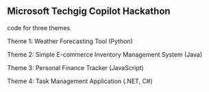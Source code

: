 ## Microsoft Techgig Copilot Hackathon 

code for three themes 

Theme 1: Weather Forecasting Tool (Python)

Theme 2: Simple E-commerce Inventory Management System (Java)

Theme 3: Personal Finance Tracker (JavaScript)

Theme 4: Task Management Application (.NET, C#)

